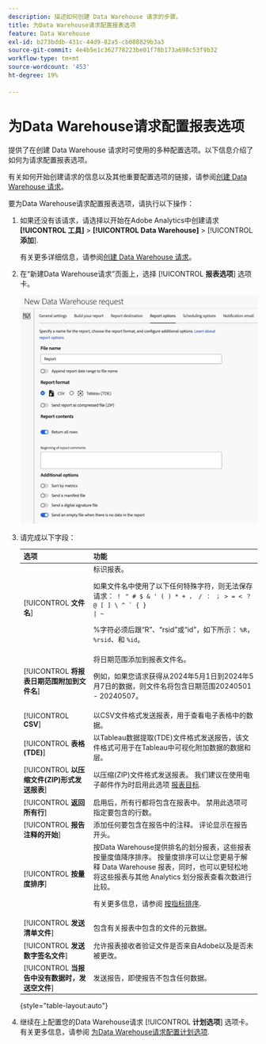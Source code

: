 ```yaml
---
description: 描述如何创建 Data Warehouse 请求的步骤。
title: 为Data Warehouse请求配置报表选项
feature: Data Warehouse
exl-id: b273bddb-431c-44d9-82a5-cb088829b3a3
source-git-commit: 4e4b5e1c362778223be01f78b173a698c53f9b32
workflow-type: tm+mt
source-wordcount: '453'
ht-degree: 19%

---
```


# 为Data Warehouse请求配置报表选项

提供了在创建 Data Warehouse 请求时可使用的多种配置选项。以下信息介绍了如何为请求配置报表选项。

有关如何开始创建请求的信息以及其他重要配置选项的链接，请参阅[创建 Data Warehouse 请求](/help/export/data-warehouse/create-request/t-dw-create-request.md)。

要为Data Warehouse请求配置报表选项，请执行以下操作：

1. 如果还没有该请求，请选择以开始在Adobe Analytics中创建请求 **[!UICONTROL 工具]** > **[!UICONTROL Data Warehouse]** > [!UICONTROL **添加**].

   有关更多详细信息，请参阅[创建 Data Warehouse 请求](/help/export/data-warehouse/create-request/t-dw-create-request.md)。

1. 在“新建Data Warehouse请求”页面上，选择 [!UICONTROL **报表选项**] 选项卡。

   ![“报表目标”选项卡](assets/dw-report-options.png) <!-- update screenshot to include Sort by metrics -->

1. 请完成以下字段：

   | 选项 | 功能 |
   |---------|----------|
   | [!UICONTROL **文件名**] | 标识报表。 <p>如果文件名中使用了以下任何特殊字符，则无法保存请求： <code>！ &quot; # $ &amp; &#39; ( ) * + ， / ： ； > = &lt; ？@ [ ] \ ^ ` { } \| ~</code> </p><p>%字符必须后跟“R”、“rsid”或“id”，如下所示： <code>%R</code>， <code>%rsid</code>、和 <code>%id</code>。</p> |
   | [!UICONTROL **将报表日期范围附加到文件名**] | 将日期范围添加到报表文件名。 <p>例如，如果您请求获得从2024年5月1日到2024年5月7日的数据，则文件名将包含日期范围20240501 - 20240507。</p> |
   | [!UICONTROL **CSV**] | 以CSV文件格式发送报表，用于查看电子表格中的数据。 |
   | [!UICONTROL **表格(TDE)**] | 以Tableau数据提取(TDE)文件格式发送报告，该文件格式可用于在Tableau中可视化附加数据的数据和层。 |
   | [!UICONTROL **以压缩文件(ZIP)形式发送报表**] | 以压缩(ZIP)文件格式发送报表。 我们建议在使用电子邮件作为时启用此选项 [报表目标](/help/export/data-warehouse/create-request/dw-request-report-destinations.md). |
   | [!UICONTROL **返回所有行**] | 启用后，所有行都将包含在报表中。 禁用此选项可指定要包含的行数。 |
   | [!UICONTROL **报告注释的开始**] | 添加任何要包含在报告中的注释。 评论显示在报告开头。 |
   | [!UICONTROL **按量度排序**] | 按Data Warehouse提供排名的划分报表，这些报表按量度值降序排序。 按量度排序可以让您更易于解释 Data Warehouse 报表，同时，也可以更轻松地将这些报表与其他 Analytics 划分报表查看次数进行比较。<p>有关更多信息，请参阅 [按指标排序](/help/export/data-warehouse/sorting-by-metric.md).</p> |
   | [!UICONTROL **发送清单文件**] | 包含有关报表中包含的文件的元数据。<!-- What kind of metadata is included in the manifest file? --> |
   | [!UICONTROL **发送数字签名文件**] | 允许报表接收者验证文件是否来自Adobe以及是否未被更改。 |
   | [!UICONTROL **当报告中没有数据时，发送空文件**] | 发送报告，即使报告不包含任何数据。 |

   {style="table-layout:auto"}

1. 继续在上配置您的Data Warehouse请求 [!UICONTROL **计划选项**] 选项卡。 有关更多信息，请参阅 [为Data Warehouse请求配置计划选项](/help/export/data-warehouse/create-request/dw-request-scheduling.md).
